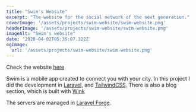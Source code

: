 ```yaml
---
title: "Swim's Website"
excerpt: "The website for the social network of the next generation."
coverImage: '/assets/projects/swim-website/swim-website.png'
headerImage: '/assets/projects/swim-website/swim-website.png'
imageAlt: "Swim's website"
date: '2020-04-02T05:35:07.322Z'
ogImage:
  url: '/assets/projects/swim-website/swim-website.png'
---
```


Check the website [here](https://swimapp.io/)

Swim is a mobile app created to connect you with your city. In this project I did the development in [Laravel](https://laravel.com), and 
[TailwindCSS](https://tailwindcss.com/). There is also a blog section, which is built with [Wink](https://github.com/themsaid/wink)

The servers are managed in [Laravel Forge](https://forge.laravel.com/).
